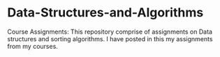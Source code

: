 # Data-Structures-and-Algorithms
Course Assignments:
This repository comprise of assignments on Data structures and sorting algorithms.
I have posted in this my assignments from my courses.

